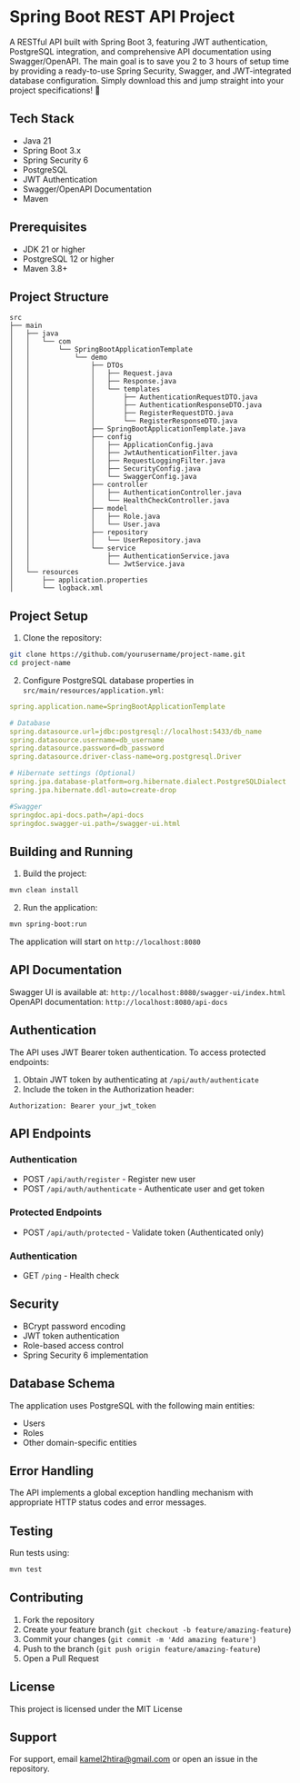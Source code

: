 # Spring Boot REST API Project

A RESTful API built with Spring Boot 3, featuring JWT authentication, PostgreSQL integration, and comprehensive API documentation using Swagger/OpenAPI.
The main goal is to save you 2 to 3 hours of setup time by providing a ready-to-use Spring Security, Swagger, and JWT-integrated database configuration. Simply download this and jump straight into your project specifications! 🚀

## Tech Stack

- Java 21
- Spring Boot 3.x
- Spring Security 6
- PostgreSQL
- JWT Authentication
- Swagger/OpenAPI Documentation
- Maven

## Prerequisites

- JDK 21 or higher
- PostgreSQL 12 or higher
- Maven 3.8+

## Project Structure
```
src
├── main
│   ├── java
│   │   └── com
│   │       └── SpringBootApplicationTemplate
│   │           └── demo
│   │               ├── DTOs
│   │               │   ├── Request.java
│   │               │   ├── Response.java
│   │               │   └── templates
│   │               │       ├── AuthenticationRequestDTO.java
│   │               │       ├── AuthenticationResponseDTO.java
│   │               │       ├── RegisterRequestDTO.java
│   │               │       └── RegisterResponseDTO.java
│   │               ├── SpringBootApplicationTemplate.java
│   │               ├── config
│   │               │   ├── ApplicationConfig.java
│   │               │   ├── JwtAuthenticationFilter.java
│   │               │   ├── RequestLoggingFilter.java
│   │               │   ├── SecurityConfig.java
│   │               │   └── SwaggerConfig.java
│   │               ├── controller
│   │               │   ├── AuthenticationController.java
│   │               │   └── HealthCheckController.java
│   │               ├── model
│   │               │   ├── Role.java
│   │               │   └── User.java
│   │               ├── repository
│   │               │   └── UserRepository.java
│   │               └── service
│   │                   ├── AuthenticationService.java
│   │                   └── JwtService.java
│   └── resources
│       ├── application.properties
│       └── logback.xml
```

## Project Setup

1. Clone the repository:
```bash
git clone https://github.com/yourusername/project-name.git
cd project-name
```

2. Configure PostgreSQL database properties in `src/main/resources/application.yml`:
```yaml
spring.application.name=SpringBootApplicationTemplate

# Database
spring.datasource.url=jdbc:postgresql://localhost:5433/db_name
spring.datasource.username=db_username
spring.datasource.password=db_password
spring.datasource.driver-class-name=org.postgresql.Driver

# Hibernate settings (Optional)
spring.jpa.database-platform=org.hibernate.dialect.PostgreSQLDialect
spring.jpa.hibernate.ddl-auto=create-drop

#Swagger
springdoc.api-docs.path=/api-docs
springdoc.swagger-ui.path=/swagger-ui.html

```

## Building and Running

1. Build the project:
```bash
mvn clean install
```

2. Run the application:
```bash
mvn spring-boot:run
```

The application will start on `http://localhost:8080`

## API Documentation

Swagger UI is available at: `http://localhost:8080/swagger-ui/index.html`
OpenAPI documentation: `http://localhost:8080/api-docs`

## Authentication

The API uses JWT Bearer token authentication. To access protected endpoints:

1. Obtain JWT token by authenticating at `/api/auth/authenticate`
2. Include the token in the Authorization header:
```
Authorization: Bearer your_jwt_token
```

## API Endpoints

### Authentication
- POST `/api/auth/register` - Register new user
- POST `/api/auth/authenticate` - Authenticate user and get token

### Protected Endpoints
- POST `/api/auth/protected` - Validate token (Authenticated only)

### Authentication
- GET `/ping` - Health check
  
## Security

- BCrypt password encoding
- JWT token authentication
- Role-based access control
- Spring Security 6 implementation

## Database Schema

The application uses PostgreSQL with the following main entities:

- Users
- Roles
- Other domain-specific entities

## Error Handling

The API implements a global exception handling mechanism with appropriate HTTP status codes and error messages.

## Testing

Run tests using:
```bash
mvn test
```

## Contributing

1. Fork the repository
2. Create your feature branch (`git checkout -b feature/amazing-feature`)
3. Commit your changes (`git commit -m 'Add amazing feature'`)
4. Push to the branch (`git push origin feature/amazing-feature`)
5. Open a Pull Request

## License

This project is licensed under the MIT License

## Support

For support, email kamel2htira@gmail.com or open an issue in the repository.
